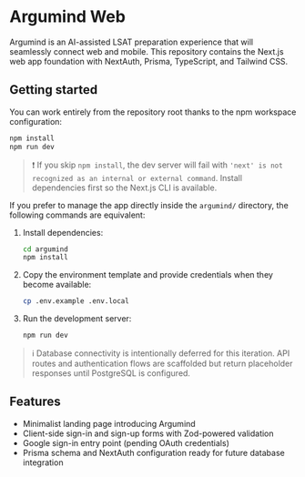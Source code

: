 # Argumind Web

Argumind is an AI-assisted LSAT preparation experience that will seamlessly connect web and mobile. This repository contains the Next.js web app foundation with NextAuth, Prisma, TypeScript, and Tailwind CSS.

## Getting started

You can work entirely from the repository root thanks to the npm workspace configuration:

```bash
npm install
npm run dev
```

> ❗️ If you skip `npm install`, the dev server will fail with `'next' is not recognized as an internal or external command`. Install dependencies first so the Next.js CLI is available.

If you prefer to manage the app directly inside the `argumind/` directory, the following commands are equivalent:

1. Install dependencies:
   ```bash
   cd argumind
   npm install
   ```
2. Copy the environment template and provide credentials when they become available:
   ```bash
   cp .env.example .env.local
   ```
3. Run the development server:
   ```bash
   npm run dev
   ```

> ℹ️ Database connectivity is intentionally deferred for this iteration. API routes and authentication flows are scaffolded but return placeholder responses until PostgreSQL is configured.

## Features

- Minimalist landing page introducing Argumind
- Client-side sign-in and sign-up forms with Zod-powered validation
- Google sign-in entry point (pending OAuth credentials)
- Prisma schema and NextAuth configuration ready for future database integration

